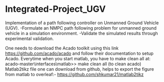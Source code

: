 # Integrated-Project_UGV
Implementation of a path following controller on Unmanned Ground Vehicle (UGV).
 -Formulate an NMPC path following problem for unmanned ground vehicle in a simulation environment. 
 -Validate the simulated results through experimental validation.
 
One needs to download the Acado toolkit using this link https://github.com/acado/acado and follow their documentation to setup Acado. Everytime when you start matlab, you have to make clean all at: acado-master\interfaces\matlab>> make clean all (to clean acado) Matlab2tikz file one can download from github, helps to export the figure from matlab to overleaf:- https://github.com/shkumar21/matlab2tikz
